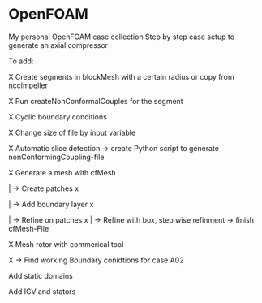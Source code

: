 # OpenFOAM
My personal OpenFOAM case collection
Step by step case setup to generate an axial compressor

To add:

X Create segments in blockMesh with a certain radius or copy from nccImpeller 

X Run createNonConformalCouples for the segment

X Cyclic boundary conditions

X Change size of file by input variable

X Automatic slice detection -> create Python script to generate nonConformingCoupling-file

X Generate a mesh with cfMesh


|
-> Create patches x 

|
-> Add boundary layer x

|
-> Refine on patches x
|
-> Refine with box, step wise refinment -> finish cfMesh-File

X Mesh rotor with commerical tool

X -> Find working Boundary conidtions for case A02

Add static domains

Add IGV and stators

